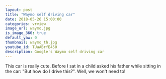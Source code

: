 ```yaml
---
layout: post
title: "Waymo self driving car"
date: 2018-05-26 15:00:00
categories: vrview
image_url: waymo.jpg
is_image_360: true
default_yaw: 0
thumbnail: waymo_th.jpg
youtube_id: TUaABrfE450
description: Google's Waymo self driving car
---
```

This car is really cute. Before I sat in a child asked his father while sitting in the car: "But how do I drive this?". Well, we won't need to!
